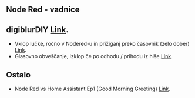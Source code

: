 ## Node Red - vadnice


## digiblurDIY [Link](https://www.youtube.com/c/digiblurDIY/search?query=Node-RED).
* Vklop lučke, ročno v Nodered-u in prižiganj preko časovnik (zelo dober) [Link](https://www.youtube.com/watch?v=o-vNCObJ4dM).
* Glasovno obveščanje, izklop če po odhodu / prihodu iz hiše [Link](https://www.youtube.com/watch?v=d1m8ySGlRh8).

## Ostalo
* Node Red vs Home Assistant Ep1 (Good Morning Greeting) [Link](https://www.youtube.com/watch?v=IU90ffEY9IY).
